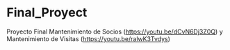 # Final_Proyect
Proyecto Final Mantenimiento de Socios (https://youtu.be/dCvN6Dj3Z0Q) y Mantenimiento de Visitas (https://youtu.be/ralwK3Tvdys)
